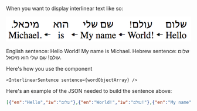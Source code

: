 When you want to display interlinear text like so:

![Image of Interlinear Text](./examples/screenshot.png)

English sentence: Hello World! My name is Michael.
Hebrew sentence: שלום עולם! שם שלי הוא מיכאל.

Here's how you use the component

```JSX
<InterlinearSentence sentence={wordObjectArray} />
```

Here's an example of the JSON needed to build the sentence above:

```JSON
[{"en":"Hello","iw":"שלום"},{"en":"World!","iw":"עולם!"},{"en":"My name","iw":"שם שלי"},{"en":"is","iw":"הוא"},{"en":"Michael.","iw":"מיכאל."}]
```